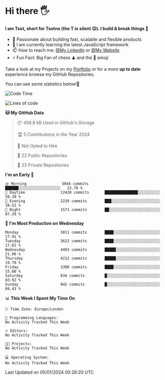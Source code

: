 # Hi there :raised_hand_with_fingers_splayed:
#### I am Tsot, short for Tsotne (the T is silent :wink:). I build & break things :space_invader:
- :telescope: Passionate about building fast, scalable and flexible products
- :seedling: I am currently learning the latest JavaScript framework 
- :mailbox: How to reach me: [@My LinkedIn](https://www.linkedin.com/in/tsotne-gvadzabia/) or [@My Website](https://tsotne.co.uk/contact)
- :zap: Fun Fact: Big Fan of chess ♟ and the 👾 emoji

Take a look at my Projects on my [Portfolio](https://tsotne.co.uk/) or for a more **up to date** experience browse my GitHub Repositories.

You can see some statistics below!:space_invader:
<!--START_SECTION:waka-->
![Code Time](http://img.shields.io/badge/Code%20Time-761%20hrs%202%20mins-blue)

![Lines of code](https://img.shields.io/badge/From%20Hello%20World%20I%27ve%20Written-8.3%20million%20lines%20of%20code-blue)

**🐱 My GitHub Data** 

> 📦 458.8 kB Used in GitHub's Storage 
 > 
> 🏆 5 Contributions in the Year 2024
 > 
> 🚫 Not Opted to Hire
 > 
> 📜 22 Public Repositories 
 > 
> 🔑 23 Private Repositories 
 > 
**I'm an Early 🐤** 

```text
🌞 Morning                5044 commits        ██████░░░░░░░░░░░░░░░░░░░   23.70 % 
🌆 Daytime                12428 commits       ███████████████░░░░░░░░░░   58.39 % 
🌃 Evening                2239 commits        ███░░░░░░░░░░░░░░░░░░░░░░   10.52 % 
🌙 Night                  1573 commits        ██░░░░░░░░░░░░░░░░░░░░░░░   07.39 % 
```
📅 **I'm Most Productive on Wednesday** 

```text
Monday                   3811 commits        ████░░░░░░░░░░░░░░░░░░░░░   17.91 % 
Tuesday                  3622 commits        ████░░░░░░░░░░░░░░░░░░░░░   17.02 % 
Wednesday                4483 commits        █████░░░░░░░░░░░░░░░░░░░░   21.06 % 
Thursday                 4212 commits        █████░░░░░░░░░░░░░░░░░░░░   19.79 % 
Friday                   3380 commits        ████░░░░░░░░░░░░░░░░░░░░░   15.88 % 
Saturday                 834 commits         █░░░░░░░░░░░░░░░░░░░░░░░░   03.92 % 
Sunday                   942 commits         █░░░░░░░░░░░░░░░░░░░░░░░░   04.43 % 
```


📊 **This Week I Spent My Time On** 

```text
🕑︎ Time Zone: Europe/London

💬 Programming Languages: 
No Activity Tracked This Week

🔥 Editors: 
No Activity Tracked This Week

🐱‍💻 Projects: 
No Activity Tracked This Week

💻 Operating System: 
No Activity Tracked This Week
```


 Last Updated on 05/01/2024 00:26:20 UTC
<!--END_SECTION:waka-->
